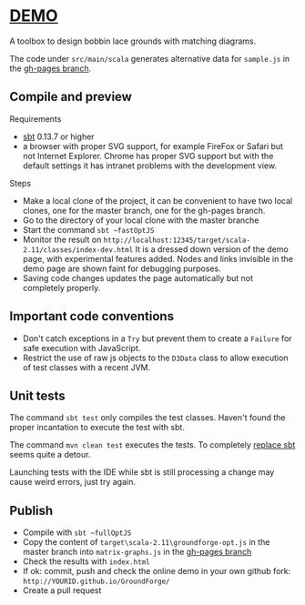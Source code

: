 # [DEMO](https://d-bl.github.io/GroundForge/)
A toolbox to design bobbin lace grounds with matching diagrams.

The code under `src/main/scala` generates  alternative data for `sample.js` in the [gh-pages branch].

[matrices]: https://github.com/d-bl/GroundForge/blob/3158d5de673af09c9569a17737f07f6c5e8afa15/src/main/scala/dibl/Matrix.scala#L91-L120


## Compile and preview

Requirements

- [sbt] 0.13.7 or higher
- a browser with proper SVG support, for example FireFox or Safari but not Internet Explorer.
  Chrome has proper SVG support but with the default settings it has intranet problems with the development view.


Steps

- Make a local clone of the project, it can be convenient to have two local clones,
  one for the master branch, one for the gh-pages branch.
- Go to the directory of your local clone with the master branche
- Start the command `sbt ~fastOptJS`
- Monitor the result on `http://localhost:12345/target/scala-2.11/classes/index-dev.html`
  It is a dressed down version of the demo page, with experimental features added.
  Nodes and links invisible in the demo page are shown faint for debugging purposes.
- Saving code changes updates the page automatically but not completely properly.


## Important code conventions

- Don't catch exceptions in a `Try` but prevent them to create a `Failure` for safe execution with JavaScript.
- Restrict the use of raw js objects to the `D3Data` class to allow execution of test classes with a recent JVM.


## Unit tests

The command `sbt test` only compiles the test classes.
Haven't found the proper incantation to execute the test with sbt.

The command `mvn clean test` executes the tests.
To completely [replace sbt](http://stackoverflow.com/questions/26512750/how-to-use-scala-js-from-maven) seems quite a detour.

Launching tests with the IDE while sbt is still processing a change may cause weird errors, just try again.


## Publish

- Compile with `sbt ~fullOptJS`
- Copy the content of `target\scala-2.11\groundforge-opt.js` in the master branch
  into `matrix-graphs.js` in the [gh-pages branch]
- Check the results with `index.html`
- If ok: commit, push and check the online demo in your own github fork: `http://YOURID.github.io/GroundForge/`
- Create a pull request

[sbt]: http://www.scala-sbt.org/download.html
[gh-pages branch]: https://github.com/d-bl/GroundForge/tree/gh-pages
